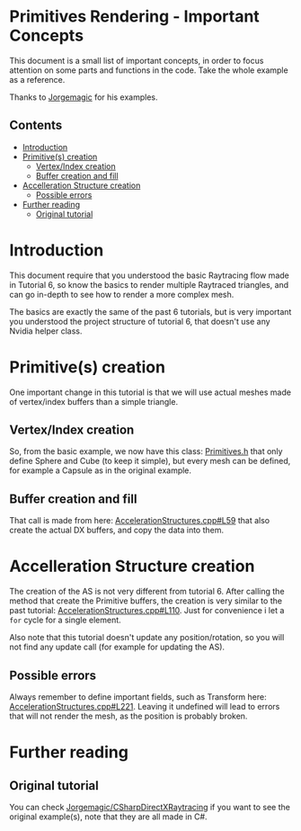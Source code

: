 # Primitives Rendering  - Important Concepts
This document is a small list of important concepts, in order to focus attention on some parts and functions in the code. Take the whole example as a reference.

Thanks to [Jorgemagic](https://github.com/Jorgemagic) for his examples.

## Contents
- [Introduction](#introduction)
- [Primitive(s) creation](#primitives-creation)
  - [Vertex/Index creation](#vertexindex-creation)
  - [Buffer creation and fill](#buffer-creation-and-fill)
- [Accelleration Structure creation](#accelleration-structure-creation)
  - [Possible errors](#possible-errors)
- [Further reading](#further-reading)
  - [Original tutorial](#original-tutorial)

# Introduction
This document require that you understood the basic Raytracing flow made in Tutorial 6, so know the basics to render multiple Raytraced triangles, and can go in-depth to see how to render a more complex mesh.

The basics are exactly the same of the past 6 tutorials, but is very important you understood the project structure of tutorial 6, that doesn't use any Nvidia helper class.

# Primitive(s) creation
One important change in this tutorial is that we will use actual meshes made of vertex/index buffers than a simple triangle.

## Vertex/Index creation
So, from the basic example, we now have this class: [Primitives.h](https://github.com/ScrappyCocco/DirectX-DXR-Tutorials/blob/master/7-Primitives/Project/Source/Utils/Primitives.h) that only define Sphere and Cube (to keep it simple), but every mesh can be defined, for example a Capsule as in the original example.

## Buffer creation and fill
That call is made from here: [AccelerationStructures.cpp#L59](https://github.com/ScrappyCocco/DirectX-DXR-Tutorials/blob/master/7-Primitives/Project/Source/Utils/AccelerationStructures.cpp#L59) that also create the actual DX buffers, and copy the data into them.

# Accelleration Structure creation
The creation of the AS is not very different from tutorial 6. After calling the method that create the Primitive buffers, the creation is very similar to the past tutorial: [AccelerationStructures.cpp#L110](https://github.com/ScrappyCocco/DirectX-DXR-Tutorials/blob/master/7-Primitives/Project/Source/Utils/AccelerationStructures.cpp#L110). Just for convenience i let a `for` cycle for a single element.

Also note that this tutorial doesn't update any position/rotation, so you will not find any update call (for example for updating the AS).

## Possible errors
Always remember to define important fields, such as Transform here: [AccelerationStructures.cpp#L221](https://github.com/ScrappyCocco/DirectX-DXR-Tutorials/blob/master/7-Primitives/Project/Source/Utils/AccelerationStructures.cpp#L221). Leaving it undefined will lead to errors that will not render the mesh, as the position is probably broken.

# Further reading

## Original tutorial
You can check [Jorgemagic/CSharpDirectXRaytracing](https://github.com/Jorgemagic/CSharpDirectXRaytracing) if you want to see the original example(s), note that they are all made in C#.
